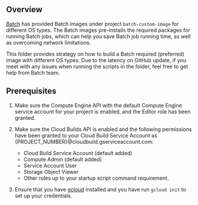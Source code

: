 ## Overview
[Batch](https://cloud.google.com/batch/docs/get-started) has provided Batch images under project `batch-custom-image` for different OS types.
The Batch images pre-installs the required packages for running Batch jobs, which can help you save Batch job running time, as well as overcoming network limitations.

This folder provides strategy on how to build a Batch required (preferred) image with different OS types. Due to the latency on GitHub update, if you meet with any issues when running the scripts in the folder, feel free to get help from Batch team.

## Prerequisites

1.  Make sure the Compute Engine API with the default Compute Engine service
    account for your project is enabled, and the Editor role has been granted.

2.  Make sure the Cloud Builds API is enabled and the following permissions have
    been granted to your Cloud Build Service Account as {PROJECT_NUMBER}@cloudbuild.gserviceaccount.com:

    -   Cloud Build Service Account (default added)
    -   Compute Admin (default added)
    -   Service Account User
    -   Storage Object Viewer
    -   Other roles up to your startup script command requirement.

3.  Ensure that you have [gcloud](http://go/gcloud) installed and you have run
    `gcloud init` to set up your credentials.
